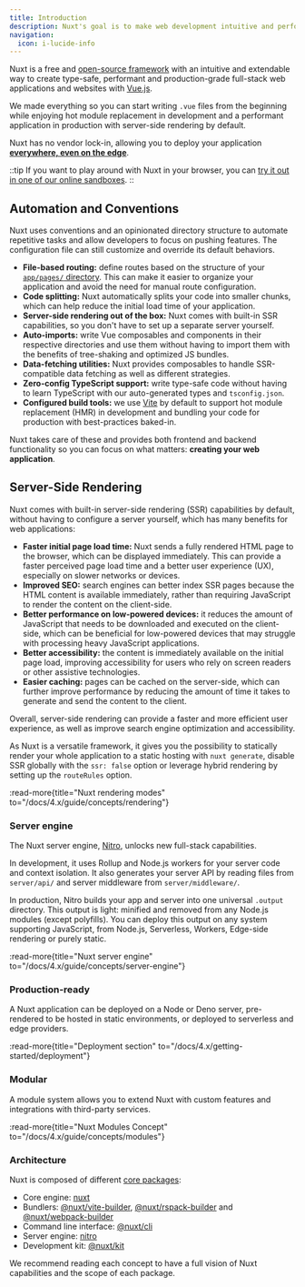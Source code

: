 ```yaml
---
title: Introduction
description: Nuxt's goal is to make web development intuitive and performant with a great Developer Experience in mind.
navigation:
  icon: i-lucide-info
---
```


Nuxt is a free and [open-source framework](https://github.com/nuxt/nuxt) with an intuitive and extendable way to create type-safe, performant and production-grade full-stack web applications and websites with [Vue.js](https://vuejs.org).

We made everything so you can start writing `.vue` files from the beginning while enjoying hot module replacement in development and a performant application in production with server-side rendering by default.

Nuxt has no vendor lock-in, allowing you to deploy your application [**everywhere, even on the edge**](/blog/nuxt-on-the-edge).

::tip
If you want to play around with Nuxt in your browser, you can [try it out in one of our online sandboxes](/docs/4.x/getting-started/installation#play-online).
::

## Automation and Conventions

Nuxt uses conventions and an opinionated directory structure to automate repetitive tasks and allow developers to focus on pushing features. The configuration file can still customize and override its default behaviors.

- **File-based routing:** define routes based on the structure of your [`app/pages/` directory](/docs/4.x/guide/directory-structure/app/pages). This can make it easier to organize your application and avoid the need for manual route configuration.
- **Code splitting:** Nuxt automatically splits your code into smaller chunks, which can help reduce the initial load time of your application.
- **Server-side rendering out of the box:** Nuxt comes with built-in SSR capabilities, so you don't have to set up a separate server yourself.
- **Auto-imports:** write Vue composables and components in their respective directories and use them without having to import them with the benefits of tree-shaking and optimized JS bundles.
- **Data-fetching utilities:** Nuxt provides composables to handle SSR-compatible data fetching as well as different strategies.
- **Zero-config TypeScript support:** write type-safe code without having to learn TypeScript with our auto-generated types and `tsconfig.json`.
- **Configured build tools:** we use [Vite](https://vite.dev) by default to support hot module replacement (HMR) in development and bundling your code for production with best-practices baked-in.

Nuxt takes care of these and provides both frontend and backend functionality so you can focus on what matters: **creating your web application**.

## Server-Side Rendering

Nuxt comes with built-in server-side rendering (SSR) capabilities by default, without having to configure a server yourself, which has many benefits for web applications:

- **Faster initial page load time:** Nuxt sends a fully rendered HTML page to the browser, which can be displayed immediately. This can provide a faster perceived page load time and a better user experience (UX), especially on slower networks or devices.
- **Improved SEO:** search engines can better index SSR pages because the HTML content is available immediately, rather than requiring JavaScript to render the content on the client-side.
- **Better performance on low-powered devices:** it reduces the amount of JavaScript that needs to be downloaded and executed on the client-side, which can be beneficial for low-powered devices that may struggle with processing heavy JavaScript applications.
- **Better accessibility:** the content is immediately available on the initial page load, improving accessibility for users who rely on screen readers or other assistive technologies.
- **Easier caching:** pages can be cached on the server-side, which can further improve performance by reducing the amount of time it takes to generate and send the content to the client.

Overall, server-side rendering can provide a faster and more efficient user experience, as well as improve search engine optimization and accessibility.

As Nuxt is a versatile framework, it gives you the possibility to statically render your whole application to a static hosting with `nuxt generate`,
disable SSR globally with the `ssr: false` option or leverage hybrid rendering by setting up the `routeRules` option.

:read-more{title="Nuxt rendering modes" to="/docs/4.x/guide/concepts/rendering"}

### Server engine

The Nuxt server engine, [Nitro](https://nitro.build/), unlocks new full-stack capabilities.

In development, it uses Rollup and Node.js workers for your server code and context isolation. It also generates your server API by reading files from `server/api/` and server middleware from `server/middleware/`.

In production, Nitro builds your app and server into one universal `.output` directory. This output is light: minified and removed from any Node.js modules (except polyfills). You can deploy this output on any system supporting JavaScript, from Node.js, Serverless, Workers, Edge-side rendering or purely static.

:read-more{title="Nuxt server engine" to="/docs/4.x/guide/concepts/server-engine"}

### Production-ready

A Nuxt application can be deployed on a Node or Deno server, pre-rendered to be hosted in static environments, or deployed to serverless and edge providers.

:read-more{title="Deployment section" to="/docs/4.x/getting-started/deployment"}

### Modular

A module system allows you to extend Nuxt with custom features and integrations with third-party services.

:read-more{title="Nuxt Modules Concept" to="/docs/4.x/guide/concepts/modules"}

### Architecture

Nuxt is composed of different [core packages](https://github.com/nuxt/nuxt/tree/main/packages):

- Core engine: [nuxt](https://github.com/nuxt/nuxt/tree/main/packages/nuxt)
- Bundlers: [@nuxt/vite-builder](https://github.com/nuxt/nuxt/tree/main/packages/vite), [@nuxt/rspack-builder](https://github.com/nuxt/nuxt/tree/main/packages/rspack) and [@nuxt/webpack-builder](https://github.com/nuxt/nuxt/tree/main/packages/webpack)
- Command line interface: [@nuxt/cli](https://github.com/nuxt/cli)
- Server engine: [nitro](https://github.com/nitrojs/nitro)
- Development kit: [@nuxt/kit](https://github.com/nuxt/nuxt/tree/main/packages/kit)

We recommend reading each concept to have a full vision of Nuxt capabilities and the scope of each package.
